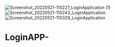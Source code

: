 ![Screenshot_20220521-110227_LoginApplication (1)](https://user-images.githubusercontent.com/79189172/169642570-0e34b331-cb9a-47f1-a216-7bc5d77d2997.jpg)
![Screenshot_20220521-110243_LoginApplication](https://user-images.githubusercontent.com/79189172/169642573-bfaf8e42-fcbd-4c37-b35f-7dc8c3526df8.jpg)
![Screenshot_20220521-110329_LoginApplication](https://user-images.githubusercontent.com/79189172/169642575-f7cd6948-3f9b-4649-a2fc-f21d3c33c434.jpg)
# LoginAPP-
